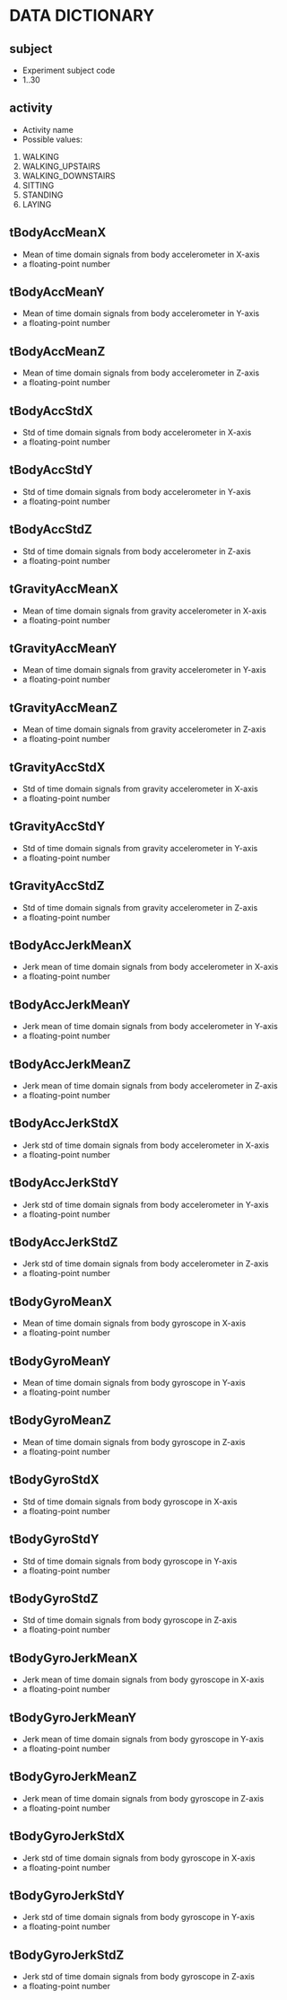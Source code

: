 # DATA DICTIONARY

## subject
* Experiment subject code
* 1..30


## activity
* Activity name
* Possible values:
1. WALKING
2. WALKING_UPSTAIRS
3. WALKING_DOWNSTAIRS
4. SITTING
5. STANDING
6. LAYING


## tBodyAccMeanX
* Mean of time domain signals from body accelerometer in X-axis  
* a floating-point number


## tBodyAccMeanY
* Mean of time domain signals from body accelerometer in Y-axis  
* a floating-point number


## tBodyAccMeanZ
* Mean of time domain signals from body accelerometer in Z-axis  
* a floating-point number


## tBodyAccStdX
* Std of time domain signals from body accelerometer in X-axis  
* a floating-point number


## tBodyAccStdY
* Std of time domain signals from body accelerometer in Y-axis  
* a floating-point number



## tBodyAccStdZ
* Std of time domain signals from body accelerometer in Z-axis  
* a floating-point number


## tGravityAccMeanX
* Mean of time domain signals from gravity accelerometer in X-axis  
* a floating-point number


## tGravityAccMeanY
* Mean of time domain signals from gravity accelerometer in Y-axis  
* a floating-point number


## tGravityAccMeanZ
* Mean of time domain signals from gravity accelerometer in Z-axis  
* a floating-point number


## tGravityAccStdX
* Std of time domain signals from gravity accelerometer in X-axis  
* a floating-point number


## tGravityAccStdY
* Std of time domain signals from gravity accelerometer in Y-axis  
* a floating-point number



## tGravityAccStdZ
* Std of time domain signals from gravity accelerometer in Z-axis  
* a floating-point number


## tBodyAccJerkMeanX
* Jerk mean of time domain signals from body accelerometer in X-axis  
* a floating-point number


## tBodyAccJerkMeanY
* Jerk mean of time domain signals from body accelerometer in Y-axis  
* a floating-point number


## tBodyAccJerkMeanZ
* Jerk mean of time domain signals from body accelerometer in Z-axis  
* a floating-point number


## tBodyAccJerkStdX
* Jerk std of time domain signals from body accelerometer in X-axis  
* a floating-point number


## tBodyAccJerkStdY
* Jerk std of time domain signals from body accelerometer in Y-axis  
* a floating-point number



## tBodyAccJerkStdZ
* Jerk std of time domain signals from body accelerometer in Z-axis  
* a floating-point number


## tBodyGyroMeanX
* Mean of time domain signals from body gyroscope in X-axis  
* a floating-point number


## tBodyGyroMeanY
* Mean of time domain signals from body gyroscope in Y-axis  
* a floating-point number


## tBodyGyroMeanZ
* Mean of time domain signals from body gyroscope in Z-axis  
* a floating-point number


## tBodyGyroStdX
* Std of time domain signals from body gyroscope in X-axis  
* a floating-point number


## tBodyGyroStdY
* Std of time domain signals from body gyroscope in Y-axis  
* a floating-point number



## tBodyGyroStdZ
* Std of time domain signals from body gyroscope in Z-axis  
* a floating-point number



## tBodyGyroJerkMeanX
* Jerk mean of time domain signals from body gyroscope in X-axis  
* a floating-point number


## tBodyGyroJerkMeanY
* Jerk mean of time domain signals from body gyroscope in Y-axis  
* a floating-point number


## tBodyGyroJerkMeanZ
* Jerk mean of time domain signals from body gyroscope in Z-axis  
* a floating-point number


## tBodyGyroJerkStdX
* Jerk std of time domain signals from body gyroscope in X-axis  
* a floating-point number


## tBodyGyroJerkStdY
* Jerk std of time domain signals from body gyroscope in Y-axis  
* a floating-point number



## tBodyGyroJerkStdZ
* Jerk std of time domain signals from body gyroscope in Z-axis  
* a floating-point number


